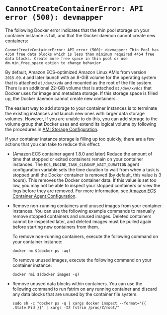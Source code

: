 # `CannotCreateContainerError: API error (500): devmapper`<a name="CannotCreateContainerError"></a>

The following Docker error indicates that the thin pool storage on your container instance is full, and that the Docker daemon cannot create new containers:

```
CannotCreateContainerError: API error (500): devmapper: Thin Pool has 4350 free data blocks which is less than minimum required 4454 free data blocks. Create more free space in thin pool or use dm.min_free_space option to change behavior 
```

By default, Amazon ECS\-optimized Amazon Linux AMIs from version `2015.09.d` and later launch with an 8\-GiB volume for the operating system that is attached at `/dev/xvda` and mounted as the root of the file system\. There is an additional 22\-GiB volume that is attached at `/dev/xvdcz` that Docker uses for image and metadata storage\. If this storage space is filled up, the Docker daemon cannot create new containers\.

The easiest way to add storage to your container instances is to terminate the existing instances and launch new ones with larger data storage volumes\. However, if you are unable to do this, you can add storage to the volume group that Docker uses and extend its logical volume by following the procedures in [AMI Storage Configuration](ecs-ami-storage-config.md)\.

If your container instance storage is filling up too quickly, there are a few actions that you can take to reduce this effect:
+ \(Amazon ECS container agent 1\.8\.0 and later\) Reduce the amount of time that stopped or exited containers remain on your container instances\. The `ECS_ENGINE_TASK_CLEANUP_WAIT_DURATION` agent configuration variable sets the time duration to wait from when a task is stopped until the Docker container is removed \(by default, this value is 3 hours\)\. This removes the Docker container data\. If this value is set too low, you may not be able to inspect your stopped containers or view the logs before they are removed\. For more information, see [Amazon ECS Container Agent Configuration](ecs-agent-config.md)\.
+ Remove non\-running containers and unused images from your container instances\. You can use the following example commands to manually remove stopped containers and unused images\. Deleted containers cannot be inspected later, and deleted images must be pulled again before starting new containers from them\.

  To remove non\-running containers, execute the following command on your container instance:

  ```
  docker rm $(docker ps -aq)
  ```

  To remove unused images, execute the following command on your container instance:

  ```
  docker rmi $(docker images -q)
  ```
+ Remove unused data blocks within containers\. You can use the following command to run fstrim on any running container and discard any data blocks that are unused by the container file system\.

  ```
  sudo sh -c "docker ps -q | xargs docker inspect --format='{{ .State.Pid }}' | xargs -IZ fstrim /proc/Z/root/"
  ```